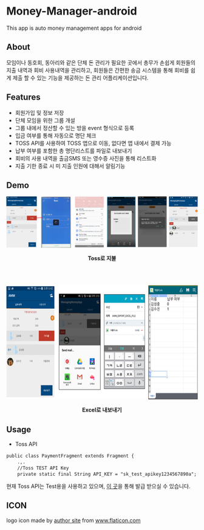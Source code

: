 # Money-Manager-android
This app is auto money management apps for android 

## About 
모임이나 동호회, 동아리와 같은 단체 돈 관리가 필요한 곳에서 총무가 손쉽게 회원들의 지출 내역과 회비 사용내역을 관리하고, 회원들은 간편한 송금 시스템을 통해 회비를 쉽게 제출 할 수 있는 기능을 제공하는 돈 관리 어플리케이션입니다. 

## Features
* 회원가입 및 정보 저장
* 단체 모임을 위한 그룹 개설
* 그룹 내에서 정산할 수 있는 방을 event 형식으로 등록
* 입금 여부를 통해 자동으로 명단 체크
* TOSS API를 사용하여 TOSS 앱으로 이동, 없다면 앱 내에서 결제 가능
* 납부 여부를 포함한 총 명단리스트를 파일로 내보내기
* 회비의 사용 내역을 출금SMS 또는 영수증 사진을 통해 리스트화
* 지출 기한 종료 시 미 지출 인원에 대해서 알림기능

## Demo
<p align="center"> <img src ="./img/img1.png"><p>
<p align="center"> <b> Toss로 지불 </b> <p>  
  
<p align="center">  <img src ="./img/img3.png" width="700px" height="300px"> <p>
<p align="center"> <b> Excel로 내보내기 </b>  <p>  
  
## Usage
* Toss API
~~~
public class PaymentFragment extends Fragment {
    .,.
    //Toss TEST API Key
    private static final String API_KEY = "sk_test_apikey1234567890a";
~~~
현재 Toss API는 Test용을 사용하고 있으며, [이 곳](http://tossdev.github.io)을 통해 발급 받으실 수 있습니다.

## ICON
logo icon made by [author site](https://smashicons.com/) from www.flaticon.com 
